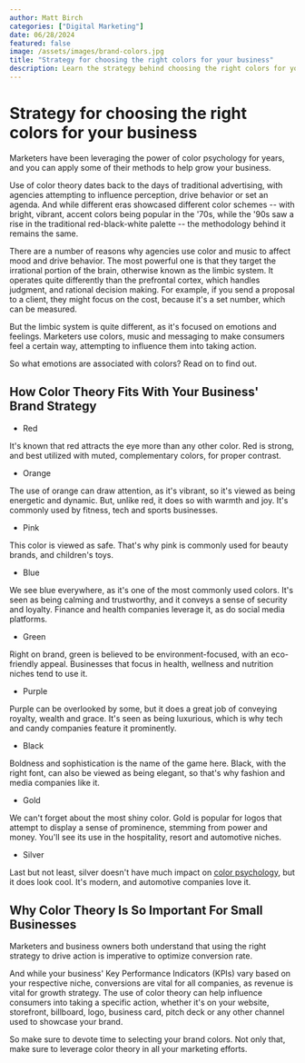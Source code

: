 ```yaml
---
author: Matt Birch
categories: ["Digital Marketing"]
date: 06/28/2024
featured: false
image: /assets/images/brand-colors.jpg
title: "Strategy for choosing the right colors for your business"
description: Learn the strategy behind choosing the right colors for your brand or business, and how color psychology can influence customer perceptions, evoke emotions, and strengthen your brand identity.
---
```


# Strategy for choosing the right colors for your business

Marketers have been leveraging the power of color psychology for years, and you can apply some of their methods to help grow your business.

Use of color theory dates back to the days of traditional advertising, with agencies attempting to influence perception, drive behavior or set an agenda. And while different eras showcased different color schemes -- with bright, vibrant, accent colors being popular in the '70s, while the '90s saw a rise in the traditional red-black-white palette -- the methodology behind it remains the same.

There are a number of reasons why agencies use color and music to affect mood and drive behavior. The most powerful one is that they target the irrational portion of the brain, otherwise known as the limbic system. It operates quite differently than the prefrontal cortex, which handles judgment, and rational decision making. For example, if you send a proposal to a client, they might focus on the cost, because it's a set number, which can be measured.

But the limbic system is quite different, as it's focused on emotions and feelings. Marketers use colors, music and messaging to make consumers feel a certain way, attempting to influence them into taking action.

So what emotions are associated with colors? Read on to find out.

## How Color Theory Fits With Your Business' Brand Strategy

- Red

It's known that red attracts the eye more than any other color. Red is strong, and best utilized with muted, complementary colors, for proper contrast.

- Orange

The use of orange can draw attention, as it's vibrant, so it's viewed as being energetic and dynamic. But, unlike red, it does so with warmth and joy. It's commonly used by fitness, tech and sports businesses.

- Pink

This color is viewed as safe. That's why pink is commonly used for beauty brands, and children's toys.

- Blue

We see blue everywhere, as it's one of the most commonly used colors. It's seen as being calming and trustworthy, and it conveys a sense of security and loyalty. Finance and health companies leverage it, as do social media platforms.

- Green

Right on brand, green is believed to be environment-focused, with an eco-friendly appeal. Businesses that focus in health, wellness and nutrition niches tend to use it.

- Purple

Purple can be overlooked by some, but it does a great job of conveying royalty, wealth and grace. It's seen as being luxurious, which is why tech and candy companies feature it prominently.

- Black

Boldness and sophistication is the name of the game here. Black, with the right font, can also be viewed as being elegant, so that's why fashion and media companies like it.

- Gold

We can't forget about the most shiny color. Gold is popular for logos that attempt to display a sense of prominence, stemming from power and money. You'll see its use in the hospitality, resort and automotive niches.

- Silver

Last but not least, silver doesn't have much impact on [color psychology](https://www.verywellmind.com/color-psychology-2795824), but it does look cool. It's modern, and automotive companies love it.

## Why Color Theory Is So Important For Small Businesses

Marketers and business owners both understand that using the right strategy to drive action is imperative to optimize conversion rate.

And while your business' Key Performance Indicators (KPIs) vary based on your respective niche, conversions are vital for all companies, as revenue is vital for growth strategy. The use of color theory can help influence consumers into taking a specific action, whether it's on your website, storefront, billboard, logo, business card, pitch deck or any other channel used to showcase your brand.

So make sure to devote time to selecting your brand colors. Not only that, make sure to leverage color theory in all your marketing efforts.

